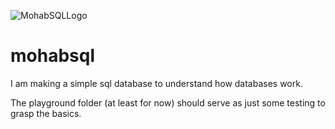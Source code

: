 
![MohabSQLLogo](https://github.com/user-attachments/assets/7ea32d79-06fd-4568-b09d-493df3458531)

# mohabsql
I am making a simple sql database to understand how databases work.

The playground folder (at least for now) should serve as just some testing to grasp
the basics.
